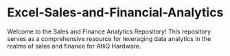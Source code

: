 # Excel-Sales-and-Financial-Analytics
Welcome to the Sales and Finance Analytics Repository! This repository serves as a comprehensive resource for leveraging data analytics in the realms of sales and finance for AtliQ Hardware.
